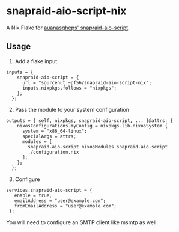 # snapraid-aio-script-nix

A Nix Flake for [auanasgheps' snapraid-aio-script](https://github.com/auanasgheps/snapraid-aio-script/).

## Usage

1. Add a flake input
```
inputs = {
    snapraid-aio-script = {
      url = "sourcehut:~pf56/snapraid-aio-script-nix";
      inputs.nixpkgs.follows = "nixpkgs";
    };
  };
```

2. Pass the module to your system configuration

```
outputs = { self, nixpkgs, snapraid-aio-script, ... }@attrs: {
    nixosConfigurations.myConfig = nixpkgs.lib.nixosSystem {
      system = "x86_64-linux";
      specialArgs = attrs;
      modules = [
        snapraid-aio-script.nixosModules.snapraid-aio-script
        ./configuration.nix
      ];
    };
  };
```

3. Configure
 ```
 services.snapraid-aio-script = {
    enable = true;
    emailAddress = "user@example.com";
    fromEmailAddress = "user@example.com";
  };
 ```

 You will need to configure an SMTP client like msmtp as well.